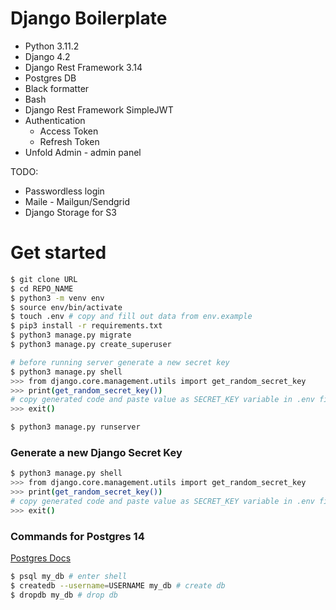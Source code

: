# Django Boilerplate

- Python 3.11.2
- Django 4.2
- Django Rest Framework 3.14
- Postgres DB
- Black formatter
- Bash
- Django Rest Framework SimpleJWT
- Authentication 
    - Access Token
    - Refresh Token
- Unfold Admin - admin panel

TODO:
- Passwordless login
- Maile - Mailgun/Sendgrid
- Django Storage for S3


# Get started

```bash
$ git clone URL
$ cd REPO_NAME
$ python3 -m venv env
$ source env/bin/activate
$ touch .env # copy and fill out data from env.example
$ pip3 install -r requirements.txt
$ python3 manage.py migrate
$ python3 manage.py create_superuser

# before running server generate a new secret key
$ python3 manage.py shell
>>> from django.core.management.utils import get_random_secret_key
>>> print(get_random_secret_key()) 
# copy generated code and paste value as SECRET_KEY variable in .env file
>>> exit()

$ python3 manage.py runserver
```

### Generate a new Django Secret Key

```bash
$ python3 manage.py shell
>>> from django.core.management.utils import get_random_secret_key
>>> print(get_random_secret_key()) 
# copy generated code and paste value as SECRET_KEY variable in .env file
>>> exit()
```


### Commands for Postgres 14
[Postgres Docs](https://www.postgresql.org/docs/14/)

```bash
$ psql my_db # enter shell
$ createdb --username=USERNAME my_db # create db
$ dropdb my_db # drop db
```